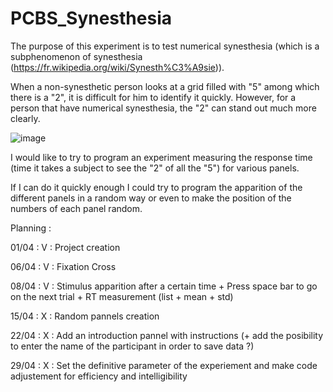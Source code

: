 # PCBS_Synesthesia

The purpose of this experiment is to test numerical synesthesia (which is a subphenomenon of synesthesia (https://fr.wikipedia.org/wiki/Synesth%C3%A9sie)).

When a non-synesthetic person looks at a grid filled with "5" among which there is a "2", it is difficult for him to identify it quickly.
However, for a person that have numerical synesthesia, the "2" can stand out much more clearly.

![image](https://user-images.githubusercontent.com/81753348/113288865-c67f4280-92ef-11eb-886f-31df559a3251.png)

I would like to try to program an experiment measuring the response time (time it takes a subject to see the "2" of all the "5") for various panels.

If I can do it quickly enough I could try to program the apparition of the different panels in a random way or even to make the position of the numbers of each panel random.

Planning :

01/04 : V : Project creation

06/04 : V : Fixation Cross

08/04 : V : Stimulus apparition after a certain time + Press space bar to go on the next trial + RT measurement (list + mean + std)

15/04 : X : Random pannels creation

22/04 : X : Add an introduction pannel with instructions (+ add the posibility to enter the name of the participant in order to save data ?)

29/04 : X : Set the definitive parameter of the experiement and make code adjustement for efficiency and intelligibility

